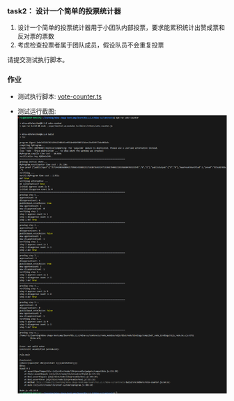 ### task2： 设计一个简单的投票统计器

1. 设计一个简单的投票统计器用于小团队内部投票，要求能累积统计出赞成票和反对票的票数
2. 考虑检查投票者属于团队成员，假设队员不会重复投票

请提交测试执行脚本。

### 作业

-   测试执行脚本: [vote-counter.ts](vote-counter.ts)

-   测试运行截图: ![Screenshot](task2.png)
